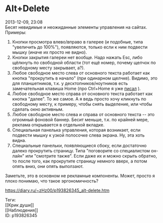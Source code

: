 Alt+Delete
===========

   
 2013-12-09, 23:08   
  Бесят невидимые и неожиданные элементы управления на сайтах.   
 Примеры:   
 1. Кнопки просмотра влево/вправо в галерее (и подобные, типа "увеличить до 100%"), появляются, только если к ним подвести мышку (иначе их просто не видно).   
 2. Кнопки закрытия галереи нет вообще. Надо нажать Esc, либо щёлкнуть по свободной области (тот ещё номер, почему щелчок по свободному месту закрывает, а?).   
 3. Любое свободное место слева от основного текста работает как кнопка "прокрутить в начало" (при одинарном щелчке). Видимо, это для планшетников, т.к. у десктопников/ноутников есть замечательная клавиша Home (про Ctrl+Home я уже  [писал](Об%20Артемии%20Лебедеве)  ).   
 4. Любое свободное место справа от основного текста работает как кнопка "далее". То же самое. А я ведь просто хочу кликнуть по свободному месту, к примеру, чтобы снять выделение, или чтобы сделать окно активным.   
 5. Любое свободное место слева и справа от основного текста -- это огромный фоновой баннер. Бесит меньше, т.к. по крайней мере, реклама открывается в отдельной вкладке.   
 6. Специальная панелька управления, которая возникает, если подвести мышку к узкой полосочке слева экрана. Ну, эта хоть видна.   
 7. Специальные панельки, появляющиеся сбоку, если достаточно далеко прокрутить страницу. Типа "поговорите со специалистом он-лайн" или "смотрите также". Если даже их и можно скрыть обратно, то после того, как прокрутите страницу немного вверх, а потом опять вниз, они опять выползают.   
   
 Заметьте, это в основном не рекламные компоненты. Может, просто я плохо понимаю, что такое эргономичность?   
    
 <https://diary.ru/~zHz00/p193826345_alt-delete.htm>   
   
 Теги:   
 [[Крик души]]   
 [[Наблюдения]]   
 ID: p193826345